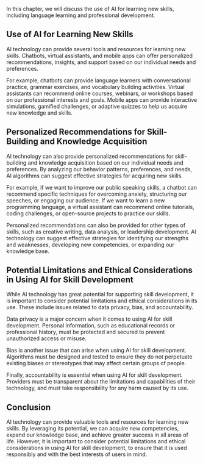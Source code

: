 

In this chapter, we will discuss the use of AI for learning new skills, including language learning and professional development.

Use of AI for Learning New Skills
---------------------------------

AI technology can provide several tools and resources for learning new skills. Chatbots, virtual assistants, and mobile apps can offer personalized recommendations, insights, and support based on our individual needs and preferences.

For example, chatbots can provide language learners with conversational practice, grammar exercises, and vocabulary building activities. Virtual assistants can recommend online courses, webinars, or workshops based on our professional interests and goals. Mobile apps can provide interactive simulations, gamified challenges, or adaptive quizzes to help us acquire new knowledge and skills.

Personalized Recommendations for Skill-Building and Knowledge Acquisition
-------------------------------------------------------------------------

AI technology can also provide personalized recommendations for skill-building and knowledge acquisition based on our individual needs and preferences. By analyzing our behavior patterns, preferences, and needs, AI algorithms can suggest effective strategies for acquiring new skills.

For example, if we want to improve our public speaking skills, a chatbot can recommend specific techniques for overcoming anxiety, structuring our speeches, or engaging our audience. If we want to learn a new programming language, a virtual assistant can recommend online tutorials, coding challenges, or open-source projects to practice our skills.

Personalized recommendations can also be provided for other types of skills, such as creative writing, data analysis, or leadership development. AI technology can suggest effective strategies for identifying our strengths and weaknesses, developing new competencies, or expanding our knowledge base.

Potential Limitations and Ethical Considerations in Using AI for Skill Development
----------------------------------------------------------------------------------

While AI technology has great potential for supporting skill development, it is important to consider potential limitations and ethical considerations in its use. These include issues related to data privacy, bias, and accountability.

Data privacy is a major concern when it comes to using AI for skill development. Personal information, such as educational records or professional history, must be protected and secured to prevent unauthorized access or misuse.

Bias is another issue that can arise when using AI for skill development. Algorithms must be designed and tested to ensure they do not perpetuate existing biases or stereotypes that may affect certain groups of people.

Finally, accountability is essential when using AI for skill development. Providers must be transparent about the limitations and capabilities of their technology, and must take responsibility for any harm caused by its use.

Conclusion
----------

AI technology can provide valuable tools and resources for learning new skills. By leveraging its potential, we can acquire new competencies, expand our knowledge base, and achieve greater success in all areas of life. However, it is important to consider potential limitations and ethical considerations in using AI for skill development, to ensure that it is used responsibly and with the best interests of users in mind.


